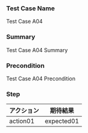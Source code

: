### Test Case Name
Test Case A04

### Summary
Test Case A04 Summary

### Precondition
Test Case A04 Precondition

### Step
| アクション      | 期待結果            |
|------------|-----------------|
| action01 | expected01 |
